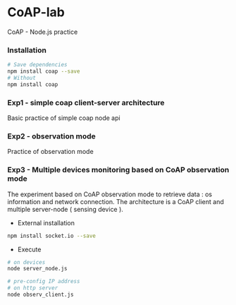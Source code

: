 # CoAP-lab
CoAP - Node.js practice

### Installation

``` Bash
# Save dependencies
npm install coap --save
# Without
npm install coap
```

### Exp1 - simple coap client-server architecture

Basic practice of simple coap node api

### Exp2 - observation mode

Practice of observation mode

### Exp3 - Multiple devices monitoring based on CoAP observation mode

The experiment based on CoAP observation mode to retrieve data : os information and network connection. The architecture is a CoAP client and multiple server-node ( sensing device ).

* External installation

``` Bash
npm install socket.io --save
```

* Execute

``` Bash
# on devices
node server_node.js

# pre-config IP address
# on http server
node observ_client.js
```


